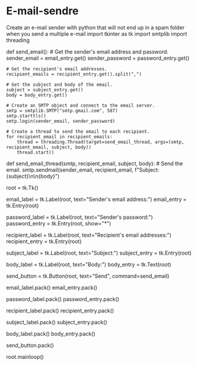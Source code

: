 # E-mail-sendre
Create an e-mail sender with python that will not end up in a spam folder when you send a multiple e-mail
import tkinter as tk
import smtplib
import threading

def send_email():
    # Get the sender's email address and password.
    sender_email = email_entry.get()
    sender_password = password_entry.get()

    # Get the recipient's email addresses.
    recipient_emails = recipient_entry.get().split(",")

    # Get the subject and body of the email.
    subject = subject_entry.get()
    body = body_entry.get()

    # Create an SMTP object and connect to the email server.
    smtp = smtplib.SMTP("smtp.gmail.com", 587)
    smtp.starttls()
    smtp.login(sender_email, sender_password)

    # Create a thread to send the email to each recipient.
    for recipient_email in recipient_emails:
        thread = threading.Thread(target=send_email_thread, args=(smtp, recipient_email, subject, body))
        thread.start()

def send_email_thread(smtp, recipient_email, subject, body):
    # Send the email.
    smtp.sendmail(sender_email, recipient_email, f"Subject: {subject}\n\n{body}")

root = tk.Tk()

email_label = tk.Label(root, text="Sender's email address:")
email_entry = tk.Entry(root)

password_label = tk.Label(root, text="Sender's password:")
password_entry = tk.Entry(root, show="*")

recipient_label = tk.Label(root, text="Recipient's email addresses:")
recipient_entry = tk.Entry(root)

subject_label = tk.Label(root, text="Subject:")
subject_entry = tk.Entry(root)

body_label = tk.Label(root, text="Body:")
body_entry = tk.Text(root)

send_button = tk.Button(root, text="Send", command=send_email)

email_label.pack()
email_entry.pack()

password_label.pack()
password_entry.pack()

recipient_label.pack()
recipient_entry.pack()

subject_label.pack()
subject_entry.pack()

body_label.pack()
body_entry.pack()

send_button.pack()

root.mainloop()
